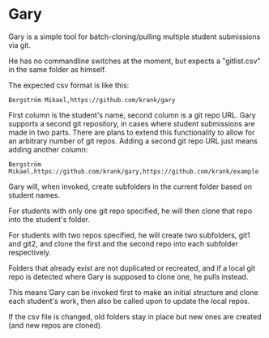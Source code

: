 # Gary

Gary is a simple tool for batch-cloning/pulling multiple student submissions via git.

He has no commandline switches at the moment, but expects a "gitlist.csv" in the same folder as himself.

The expected csv format is like this:

    Bergström Mikael,https://github.com/krank/gary

First column is the student's name, second column is a git repo URL. Gary supports a second git repository, in cases where student submissions are made in two parts. There are plans to extend this functionality to allow for an arbitrary number of git repos. Adding a second git repo URL just means adding another column:

    Bergström Mikael,https://github.com/krank/gary,https://github.com/krank/example

Gary will, when invoked, create subfolders in the current folder based on student names.

For students with only one git repo specified, he will then clone that repo into the student's folder.

For students with two repos specified, he will create two subfolders, git1 and git2, and clone the first and the second repo into each subfolder respectively.

Folders that already exist are not duplicated or recreated, and if a local git repo is detected where Gary is supposed to clone one, he pulls instead.

This means Gary can be invoked first to make an initial structure and clone each student's work, then also be called upon to update the local repos.

If the csv file is changed, old folders stay in place but new ones are created (and new repos are cloned).